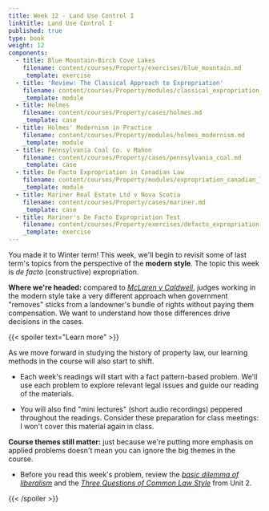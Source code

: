 ```yaml
---
title: Week 12 - Land Use Control I
linktitle: Land Use Control I
published: true
type: book
weight: 12
components:
  - title: Blue Mountain-Birch Cove Lakes
    filename: content/courses/Property/exercises/blue_mountain.md
    _template: exercise
  - title: 'Review: The Classical Approach to Expropriation'
    filename: content/courses/Property/modules/classical_expropriation_review.md
    _template: module
  - title: Holmes
    filename: content/courses/Property/cases/holmes.md
    _template: case
  - title: Holmes' Modernism in Practice
    filename: content/courses/Property/modules/holmes_modernism.md
    _template: module
  - title: Pennsylvania Coal Co. v Mahon
    filename: content/courses/Property/cases/pennsylvania_coal.md
    _template: case
  - title: De Facto Expropriation in Canadian Law
    filename: content/courses/Property/modules/expropriation_canadian_law.md
    _template: module
  - title: Mariner Real Estate Ltd v Nova Scotia
    filename: content/courses/Property/cases/mariner.md
    _template: case
  - title: Mariner's De Facto Expropriation Test
    filename: content/courses/Property/exercises/defacto_expropriation.md
    _template: exercise
---
```


You made it to Winter term! This week, we'll begin to revisit some of last term's topics from the perspective of the **modern style**. The topic this week is *de facto* (constructive) expropriation.

**Where we're headed:** compared to *[McLaren v Caldwell](../week8/#Water%20Rights%20and%20Expropriation)*, judges working in the modern style take a very different approach when government "removes" sticks from a landowner's bundle of rights without paying them compensation. We want to understand how those differences drive decisions in the cases. 

{{< spoiler text="Learn more" >}}

As we move forward in studying the history of property law, our learning methods in the course will also start to shift. 

- Each week's readings will start with a fact pattern-based problem. We'll use each problem to explore relevant legal issues and guide our reading of the materials.

- You will also find "mini lectures" (short audio recordings) peppered throughout the readings. Consider these preparation for class meetings: I won't cover this material again in class. 

**Course themes still matter:** just because we're putting more emphasis on applied problems doesn't mean you can ignore the big themes in the course. 

- Before you read this week's problem, review the *[basic dilemma of liberalism](../week4/#the-basic-dilemma-of-liberalism)* and the *[Three Questions of Common Law Style](../week4/#three-questions-of-common-law-style)* from Unit 2.

{{< /spoiler >}}
